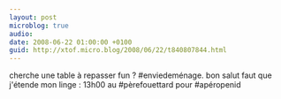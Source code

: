 ```yaml
---
layout: post
microblog: true
audio: 
date: 2008-06-22 01:00:00 +0100
guid: http://xtof.micro.blog/2008/06/22/t840807844.html
---
```

cherche une table à repasser fun  ? #enviedeménage. bon salut faut que j'étende mon linge : 13h00 au #pèrefouettard pour #apéropenid
